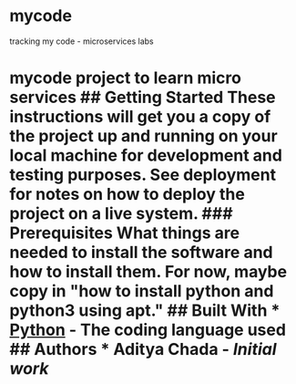 # mycode
tracking my code - microservices labs
# mycode   project to learn micro services ## Getting Started  These instructions will get you a copy of the project up and running on your local machine for development and testing purposes. See deployment for notes on how to deploy the project on a live system.  ### Prerequisites  What things are needed to install the software and how to install them. For now, maybe copy in "how to install python and python3 using apt."  ## Built With  * [Python](https://www.python.org/) - The coding language used  ## Authors  * **Aditya Chada** - *Initial work* 
